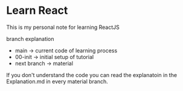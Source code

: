# Learn React
This is my personal note for learning ReactJS

branch explanation
* main &rarr; current code of learning process
* 00-init &rarr; initial setup of tutorial
* next branch &rarr; material

If you don't understand the code you can read the explanatoin in the Explanation.md in every material branch.

